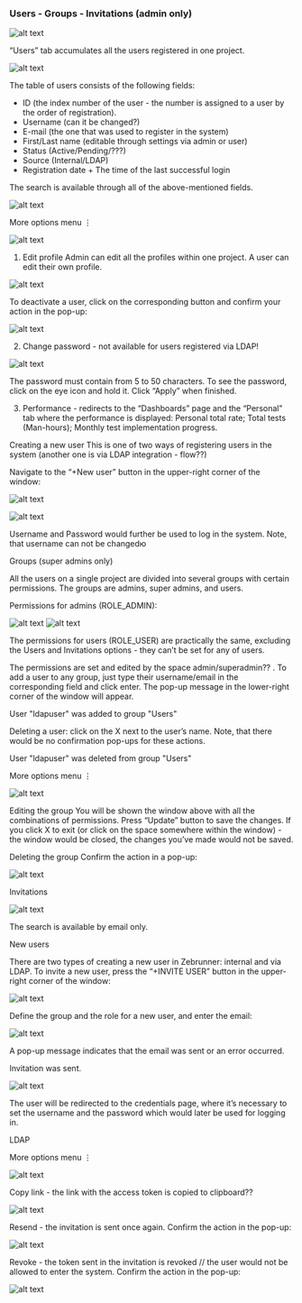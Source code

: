 ### Users - Groups - Invitations (admin only)

![alt text](https://github.com/APGorobets/mkdocks1/blob/master/images/zbrnn-usergroups-1.png?raw=true)

“Users” tab accumulates all the users registered in one project.

![alt text](https://github.com/APGorobets/mkdocks1/blob/master/images/zbrnn-usergroups-2.png?raw=true)

The table of users consists of the following fields:
* ID (the index number of the user - the number is assigned to a user by the order of registration).
* Username (can it be changed?)
* E-mail (the one that was used to register in the system)
* First/Last name (editable through settings via admin or user)
* Status (Active/Pending/???)
* Source (Internal/LDAP)
* Registration date + The time of the last successful login

The search is available through all of the above-mentioned fields.

![alt text](https://github.com/APGorobets/mkdocks1/blob/master/images/zbrnn-usergroups-3.png?raw=true)

More options menu ⋮

![alt text](https://github.com/APGorobets/mkdocks1/blob/master/images/zbrnn-usergroups-4.png?raw=true)

1. Edit profile
Admin can edit all the profiles within one project. A user can edit their own profile.

![alt text](https://github.com/APGorobets/mkdocks1/blob/master/images/zbrnn-usergroups-5.png?raw=true)

To deactivate a user, click on the corresponding button and confirm your action in the pop-up:

![alt text](https://github.com/APGorobets/mkdocks1/blob/master/images/zbrnn-usergroups-6.png?raw=true)

2. Change password - not available for users registered via LDAP!

![alt text](https://github.com/APGorobets/mkdocks1/blob/master/images/zbrnn-usergroups-7.png?raw=true)

The password must contain from 5 to 50 characters. To see the password, click on the eye icon and hold it.
Click “Apply” when finished.

3. Performance - redirects to the “Dashboards” page and the “Personal” tab where the performance is displayed: Personal total rate; Total tests (Man-hours); Monthly test implementation progress.

Creating a new user
This is one of two ways of registering users in the system (another one is via LDAP integration - flow??)

Navigate to the “+New user”  button in the upper-right corner of the window:

![alt text](https://github.com/APGorobets/mkdocks1/blob/master/images/zbrnn-usergroups-8.png?raw=true)

![alt text](https://github.com/APGorobets/mkdocks1/blob/master/images/zbrnn-usergroups-9.png?raw=true)

Username and Password would further be used to log in the system. Note, that username can not be changedю

Groups (super admins only)

All the users on a single project are divided into several groups with certain permissions. The groups are admins, super admins, and users.

Permissions for admins (ROLE_ADMIN):

![alt text](https://github.com/APGorobets/mkdocks1/blob/master/images/zbrnn-usergroups-10.png?raw=true)
![alt text](https://github.com/APGorobets/mkdocks1/blob/master/images/zbrnn-usergroups-11.png?raw=true)

The permissions for users (ROLE_USER) are practically the same, excluding the Users and Invitations options - they can’t be set for any of users. 
 
The permissions are set and edited by the space admin/superadmin?? .
To add a user to any group, just type their username/email in the corresponding field and click enter. The pop-up message in the lower-right corner of the window will appear. 

User "ldapuser" was added to group "Users"

Deleting a user: click on the X next to the user’s name. Note, that there would be no confirmation pop-ups for these actions.

User "ldapuser" was deleted from group "Users"

More options menu ⋮

![alt text](https://github.com/APGorobets/mkdocks1/blob/master/images/zbrnn-usergroups-12.png?raw=true)

Editing the group
You will be shown the window above with all the combinations of permissions. Press “Update” button to save the changes. If you click X to exit (or click on the space somewhere within the window) - the window would be closed, the changes you’ve made would not be saved.

Deleting the group
Confirm the action in a pop-up:

![alt text](https://github.com/APGorobets/mkdocks1/blob/master/images/zbrnn-usergroups-13.png?raw=true)

Invitations

![alt text](https://github.com/APGorobets/mkdocks1/blob/master/images/zbrnn-usergroups-14.png?raw=true)

The search is available by email only.

New users

There are two types of creating a new user in Zebrunner: internal and via LDAP.
To invite a new user, press the “+INVITE USER” button in the upper-right corner of the window:

![alt text](https://github.com/APGorobets/mkdocks1/blob/master/images/zbrnn-usergroups-15.png?raw=true)

Define the group and the role for a new user, and enter the email:

![alt text](https://github.com/APGorobets/mkdocks1/blob/master/images/zbrnn-usergroups-16.png?raw=true)

A pop-up message indicates that the email was sent or an error occurred.

Invitation was sent.

![alt text](https://github.com/APGorobets/mkdocks1/blob/master/images/zbrnn-usergroups-17.png?raw=true)

The user will be redirected to the credentials page, where it’s necessary to set the username and the password which would later be used for logging in.
 
LDAP

More options menu ⋮

![alt text](https://github.com/APGorobets/mkdocks1/blob/master/images/zbrnn-usergroups-18.png?raw=true)

Copy link - the link with the access token is copied to clipboard??

![alt text](https://github.com/APGorobets/mkdocks1/blob/master/images/zbrnn-usergroups-19.png?raw=true)

Resend - the invitation is sent once again. 
Confirm the action in the pop-up:

![alt text](https://github.com/APGorobets/mkdocks1/blob/master/images/zbrnn-usergroups-20.png?raw=true)

Revoke - the token sent in the invitation is revoked // the user would not be allowed to enter the system.
 Confirm the action in the pop-up:

![alt text](https://github.com/APGorobets/mkdocks1/blob/master/images/zbrnn-usergroups-21.png?raw=true)
